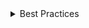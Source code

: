 <details>
<summary>
 Best Practices
</summary>

### Badges should not receive focus

- Badge information should be surfaced as part of the control that it is associated with, because, badges themselves do not receive focus meaning they are not directly accessible by screen readers.
  If the combination of icon and badge communicates some meaningful information, that information should be surfaced in another way through screenreader or tooltip on the component the badge is associated with.

### Screen Readers

- Badges should be given a meaningful description. This description will be applied, via “aria-describedby” to the element decorated by the Badge. For example, "Chat, 6 unread" or similar.
  General guidance is that the badge icon is marked as “aria-hidden” by default.

### Badge shouldn't rely only on color information

- Include meaningful descriptions when using color to represent meaning in a badge. If relying on color only [unread dot] ensure that non-visual information is included using aria-describedby
</details>
